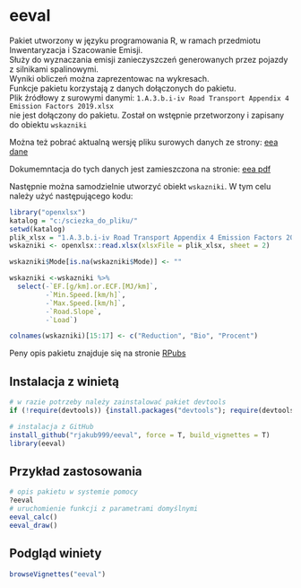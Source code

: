 
<!-- README.md is generated from README.Rmd. Please edit that file -->

# eeval

Pakiet utworzony w języku programowania R, w ramach przedmiotu
Inwentaryzacja i Szacowanie Emisji.  
Służy do wyznaczania emisji zanieczyszczeń generowanych przez pojazdy z
silnikami spalinowymi.  
Wyniki obliczeń można zaprezentowac na wykresach.  
Funkcje pakietu korzystają z danych dołączonych do pakietu.  
Plik źródłowy z surowymi danymi: `1.A.3.b.i-iv Road Transport Appendix 4
Emission Factors 2019.xlsx`  
nie jest dołączony do pakietu. Został on wstępnie przetworzony i
zapisany do obiektu `wskazniki`

Można też pobrać aktualną wersję pliku surowych danych ze strony: [eea
dane](https://www.eea.europa.eu/publications/emep-eea-guidebook-2019/part-b-sectoral-guidance-chapters/1-energy/1-a-combustion/road-transport-appendix-4-emission/view)

Dokumemntacja do tych danych jest zamieszczona na stronie: [eea
pdf](https://www.eea.europa.eu/publications/emep-eea-guidebook-2019/part-b-sectoral-guidance-chapters/1-energy/1-a-combustion/1-a-3-b-i/view)

Następnie można samodzielnie utworzyć obiekt `wskazniki`. W tym celu
należy użyć następującego kodu:

``` r
library("openxlsx")
katalog = "c:/sciezka_do_pliku/"
setwd(katalog)
plik_xlsx = "1.A.3.b.i-iv Road Transport Appendix 4 Emission Factors 2019.xlsx"
wskazniki <- openxlsx::read.xlsx(xlsxFile = plik_xlsx, sheet = 2)

wskazniki$Mode[is.na(wskazniki$Mode)] <- ""

wskazniki <-wskazniki %>% 
  select(-`EF.[g/km].or.ECF.[MJ/km]`,
         -`Min.Speed.[km/h]`,
         -`Max.Speed.[km/h]`,
         -`Road.Slope`,
         -`Load`)

colnames(wskazniki)[15:17] <- c("Reduction", "Bio", "Procent")
```

Peny opis pakietu znajduje się na stronie
[RPubs](https://rpubs.com/rjakub/eeval_winieta)

## Instalacja z winietą

``` r
# w razie potrzeby należy zainstalować pakiet devtools
if (!require(devtools)) {install.packages("devtools"); require(devtools)}

# instalacja z GitHub
install_github("rjakub999/eeval", force = T, build_vignettes = T)
library(eeval)
```

## Przykład zastosowania

``` r
# opis pakietu w systemie pomocy 
?eeval
# uruchomienie funkcji z parametrami domyślnymi
eeval_calc()
eeval_draw()
```

## Podgląd winiety

``` r
browseVignettes("eeval")
```
